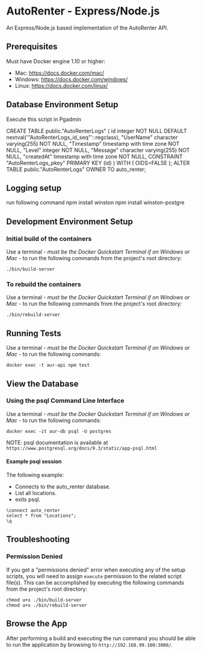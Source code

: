 # AutoRenter - Express/Node.js #

An Express/Node.js based implementation of the AutoRenter API.

## Prerequisites ##

Must have Docker engine 1.10 or higher:

- Mac: https://docs.docker.com/mac/
- Windows: https://docs.docker.com/windows/
- Linux: https://docs.docker.com/linux/

## Database Environment Setup ##
Execute this script in Pgadmin

CREATE TABLE public."AutoRenterLogs"
(
  id integer NOT NULL DEFAULT nextval('"AutoRenterLogs_id_seq"'::regclass),
  "UserName" character varying(255) NOT NULL,
  "Timestamp" timestamp with time zone NOT NULL,
  "Level" integer NOT NULL,
  "Message" character varying(255) NOT NULL,
  "createdAt" timestamp with time zone NOT NULL,
  CONSTRAINT "AutoRenterLogs_pkey" PRIMARY KEY (id)
)
WITH (
  OIDS=FALSE
);
ALTER TABLE public."AutoRenterLogs" OWNER TO auto_renter;

## Logging setup ##
run following command
npm install winston
npm install winston-postgre

## Development Environment Setup ##

### Initial build of the containers ###

Use a terminal - *must be the Docker Quickstart Terminal if on Windows or Mac* - to run the following commands from the project's root directory:

```
./bin/build-server
```




### To rebuild the containers ###

Use a terminal - *must be the Docker Quickstart Terminal if on Windows or Mac* - to run the following commands from the project's root directory:

```
./bin/rebuild-server
```

## Running Tests ##

Use a terminal - *must be the Docker Quickstart Terminal if on Windows or Mac* - to run the following commands:

```
docker exec -t aur-api npm test
```

## View the Database ##

### Using the psql Command Line Interface ###

Use a terminal - *must be the Docker Quickstart Terminal if on Windows or Mac* - to run the following commands:

```
docker exec -it aur-db psql -U postgres
```

NOTE: psql documentation is available at `https://www.postgresql.org/docs/9.3/static/app-psql.html`

#### Example psql session ####

The following example:

 - Connects to the auto_renter database.
 - List all locations.
 - exits psql.

```
\connect auto_renter
select * from "Locations";
\q
```

## Troubleshooting ##

### Permission Denied ###

If you get a "permissions denied" error when executing any of the setup scripts, you will need to assign `execute` permission to the related script file(s). This can be accomplished by executing the following commands from the project's root directory:

```
chmod u+x ./bin/build-server
chmod u+x ./bin/rebuild-server
```

## Browse the App ##

After performing a build and executing the run command you should be able to run the application by browsing to `http://192.168.99.100:3000/`.
